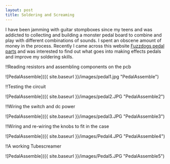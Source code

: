```yaml
---
layout: post
title: Soldering and Screaming
---
```


I have been jamming with guitar stompboxes since my teens and was addicted to collecting and building a monster pedal board to combine and play with different combinations of sounds. I spent an obscene amount of money in the process. Recently I came across this website [Fuzzdogs pedal parts](http://shop.pedalparts.co.uk/) and was interested to find out what goes into making effects pedals and improve my soldering skills.  


!!Reading resistors and assembling components on the pcb

![PedalAssemble]({{ site.baseurl }}/images/pedal1.jpg "PedalAssemble")

!!Testing the circuit

![PedalAssemble]({{ site.baseurl }}/images/pedal2.JPG "PedalAssemble2")

!!Wiring the switch and dc power

![PedalAssemble]({{ site.baseurl }}/images/pedal3.JPG "PedalAssemble3")

!!Wiring and re-wiring the knobs to fit in the case

![PedalAssemble]({{ site.baseurl }}/images/Pedal4.JPG "PedalAssemble4")

!!A working Tubescreamer

![PedalAssemble]({{ site.baseurl }}/images/Pedal5.JPG "PedalAssemble5")
